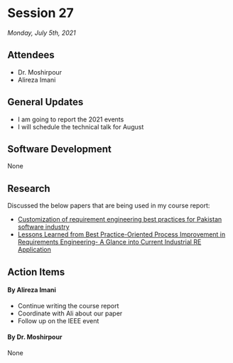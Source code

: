 # Session 27
*Monday, July 5th, 2021*

## Attendees

- Dr. Moshirpour
- Alireza Imani

## General Updates

- I am going to report the 2021 events
- I will schedule the technical talk for August

## Software Development

None

## Research

Discussed the below papers that are being used in my course report:

- [Customization of requirement engineering best practices for Pakistan software industry](../Research%20Notes/Customization%20of%20requirement%20engineering%20best%20practices%20for%20Pakistan%20software%20industry.md)
- [Lessons Learned from Best Practice-Oriented Process Improvement in Requirements Engineering- A Glance into Current Industrial RE Application](../Research%20Notes/Lessons%20Learned%20from%20Best%20Practice-Oriented%20Process%20Improvement%20in%20Requirements%20Engineering-%20A%20Glance%20into%20Current%20Industrial%20RE%20Application.md)

## Action Items

#### By Alireza Imani

- Continue writing the course report
- Coordinate with Ali about our paper
- Follow up on the IEEE event

#### By Dr. Moshirpour
None
